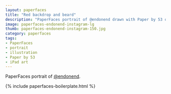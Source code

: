 ```yaml
---
layout: paperfaces
title: "Red backdrop and beard"
description: "PaperFaces portrait of @endonend drawn with Paper by 53 on an iPad."
image: paperfaces-endonend-instagram-lg
thumb: paperfaces-endonend-instagram-150.jpg
category: paperfaces
tags: 
- PaperFaces
- portrait
- illustration
- Paper by 53
- iPad art
---
```


PaperFaces portrait of [@endonend](http://instagram.com/endonend).

{% include paperfaces-boilerplate.html %}